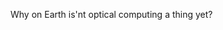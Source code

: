 
Why on Earth is'nt optical computing a thing yet?

<!--

https://www.swinburne.edu.au/news/2021/01/swinburne-led-research-team-demonstrates-worlds-fastest-optical-neuromorphic-processor/

https://news.ycombinator.com/item?id=25801382

-->
